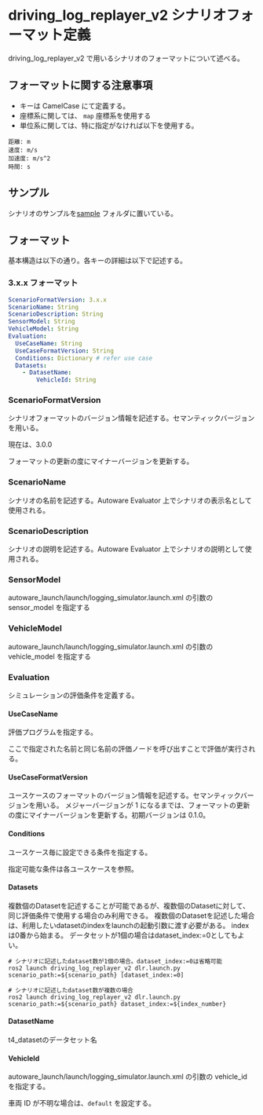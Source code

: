 # driving_log_replayer_v2 シナリオフォーマット定義

driving_log_replayer_v2 で用いるシナリオのフォーマットについて述べる。

## フォーマットに関する注意事項

- キーは CamelCase にて定義する。
- 座標系に関しては、 `map` 座標系を使用する
- 単位系に関しては、特に指定がなければ以下を使用する。

```shell
距離: m
速度: m/s
加速度: m/s^2
時間: s
```

## サンプル

シナリオのサンプルを[sample](https://github.com/tier4/driving_log_replayer_v2/tree/develop/sample) フォルダに置いている。

## フォーマット

基本構造は以下の通り。各キーの詳細は以下で記述する。

### 3.x.x フォーマット

```yaml
ScenarioFormatVersion: 3.x.x
ScenarioName: String
ScenarioDescription: String
SensorModel: String
VehicleModel: String
Evaluation:
  UseCaseName: String
  UseCaseFormatVersion: String
  Conditions: Dictionary # refer use case
  Datasets:
    - DatasetName:
        VehicleId: String
```

### ScenarioFormatVersion

シナリオフォーマットのバージョン情報を記述する。セマンティックバージョンを用いる。

現在は、3.0.0

フォーマットの更新の度にマイナーバージョンを更新する。

### ScenarioName

シナリオの名前を記述する。Autoware Evaluator 上でシナリオの表示名として使用される。

### ScenarioDescription

シナリオの説明を記述する。Autoware Evaluator 上でシナリオの説明として使用される。

### SensorModel

autoware_launch/launch/logging_simulator.launch.xml の引数の sensor_model を指定する

### VehicleModel

autoware_launch/launch/logging_simulator.launch.xml の引数の vehicle_model を指定する

### Evaluation

シミュレーションの評価条件を定義する。

#### UseCaseName

評価プログラムを指定する。

ここで指定された名前と同じ名前の評価ノードを呼び出すことで評価が実行される。

#### UseCaseFormatVersion

ユースケースのフォーマットのバージョン情報を記述する。セマンティックバージョンを用いる。
メジャーバージョンが 1 になるまでは、フォーマットの更新の度にマイナーバージョンを更新する。初期バージョンは 0.1.0。

#### Conditions

ユースケース毎に設定できる条件を指定する。

指定可能な条件は各ユースケースを参照。

#### Datasets

複数個のDatasetを記述することが可能であるが、複数個のDatasetに対して、同じ評価条件で使用する場合のみ利用できる。
複数個のDatasetを記述した場合は、利用したいdatasetのindexをlaunchの起動引数に渡す必要がある。
indexは0番から始まる。
データセットが1個の場合はdataset_index:=0としてもよい。

```shell
# シナリオに記述したdataset数が1個の場合。dataset_index:=0は省略可能
ros2 launch driving_log_replayer_v2 dlr.launch.py scenario_path:=${scenario_path} [dataset_index:=0]

# シナリオに記述したdataset数が複数の場合
ros2 launch driving_log_replayer_v2 dlr.launch.py scenario_path:=${scenario_path} dataset_index:=${index_number}
```

#### DatasetName

t4_datasetのデータセット名

#### VehicleId

autoware_launch/launch/logging_simulator.launch.xml の引数の vehicle_id を指定する。

車両 ID が不明な場合は、`default` を設定する。
